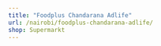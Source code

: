 ```yaml
---
title: "Foodplus Chandarana Adlife"
url: /nairobi/foodplus-chandarana-adlife/
shop: Supermarkt
---
```

